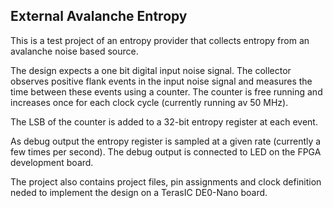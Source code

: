 
External Avalanche Entropy
--------------------------
This is a test project of an entropy provider that collects entropy from
an avalanche noise based source.

The design expects a one bit digital input noise signal. The collector
observes positive flank events in the input noise signal and measures the
time between these events using a counter. The counter is free running
and increases once for each clock cycle (currently running av 50 MHz).

The LSB of the counter is added to a 32-bit entropy register at each
event.

As debug output the entropy register is sampled at a given rate
(currently a few times per second). The debug output is connected to LED
on the FPGA development board.

The project also contains project files, pin assignments and clock
definition neded to implement the design on a TerasIC DE0-Nano board.
